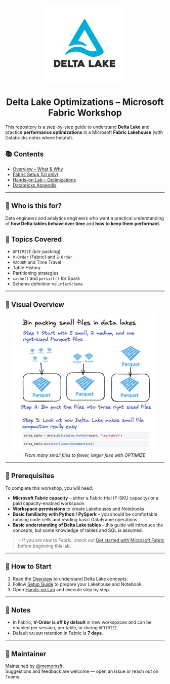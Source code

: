 <p align="center">
  <img src="docs/img/delta-lake.png" alt="Delta Lake" width="250"/>
</p>

<h1 align="center">Delta Lake Optimizations – Microsoft Fabric Workshop</h1>

This repository is a step-by-step guide to understand **Delta Lake** and practice **performance optimizations** in a Microsoft **Fabric Lakehouse** (with Databricks notes where helpful).

## 📚 Contents
- [Overview – What & Why](docs/00-overview.md)  
- [Fabric Setup (UI only)](docs/01-setup-fabric.md)  
- [Hands-on Lab – Optimizations](docs/02-lab-optimizations.md)  
- [Databricks Appendix](docs/03-databricks-notes.md)

---

## 🔎 Who is this for?
Data engineers and analytics engineers who want a practical understanding of **how Delta tables behave over time** and **how to keep them performant**.

## 🧩 Topics Covered
- `OPTIMIZE` (bin-packing)
- `V-Order` (Fabric) and `Z-Order`
- `VACUUM` and Time Travel
- Table History
- Partitioning strategies
- `cache()` and `persist()` for Spark
- Schema definition vs `inferSchema`

---

## 🔎 Visual Overview

<p align="center">
  <img src="docs/img/optimize.jpg" alt="OPTIMIZE effect" width="450"/><br>
  <i>From many small files to fewer, larger files with OPTIMIZE</i>
</p>

---

## 🧰 Prerequisites

To complete this workshop, you will need:

- **Microsoft Fabric capacity** – either a Fabric trial (F-SKU capacity) or a paid capacity-enabled workspace.
- **Workspace permissions** to create Lakehouses and Notebooks.
- **Basic familiarity with Python / PySpark** – you should be comfortable running code cells and reading basic DataFrame operations.
- **Basic understanding of Delta Lake tables** – this guide will introduce the concepts, but some knowledge of tables and SQL is assumed.

> 💡 If you are new to Fabric, check out [Get started with Microsoft Fabric](https://learn.microsoft.com/fabric/get-started/overview) before beginning this lab.


---

## 🚀 How to Start
1. Read the [Overview](docs/00-overview.md) to understand Delta Lake concepts.
2. Follow [Setup Guide](docs/01-setup-fabric.md) to prepare your Lakehouse and Notebook.
3. Open [Hands-on Lab](docs/02-lab-optimizations.md) and execute step by step.

---

## 📝 Notes
- In Fabric, **V-Order is off by default** in new workspaces and can be enabled per session, per table, or during `OPTIMIZE`.
- Default `VACUUM` retention in Fabric is **7 days**.

---

## 📌 Maintainer
Maintained by [@memomsft](https://github.com/memomsft).  
Suggestions and feedback are welcome — open an Issue or reach out on Teams.



